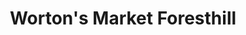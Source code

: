 ---
title: "Worton's Market Foresthill"
url: /foresthill/wortons-market-foresthill/
shop: Supermarkt
---
